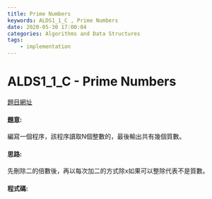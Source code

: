 ```yaml
---
title: Prime Numbers
keywords: ALDS1_1_C , Prime Numbers
date: 2020-05-30 17:00:04
categories: Algorithms and Data Structures
tags:
    - implementation
---
```

# ALDS1_1_C - Prime Numbers
[題目網址](https://onlinejudge.u-aizu.ac.jp/courses/lesson/1/ALDS1/1/ALDS1_1_C)


#### 題意:
編寫一個程序，該程序讀取N個整數的，最後輸出共有幾個質數。
<!-- more -->
#### 思路:
先刪除二的倍數後，再以每次加二的方式除x如果可以整除代表不是質數。
#### 程式碼:
<script src="https://gist.github.com/Daviswww/294c4a0563b9993a1c4a798e8cfc7ced.js"></script>